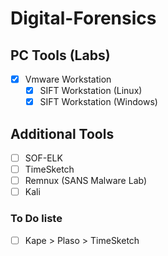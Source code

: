 # Digital-Forensics

## PC Tools (Labs)
- [x] Vmware Workstation
  - [x] SIFT Workstation (Linux)
  - [x] SIFT Workstation (Windows)

## Additional Tools
- [ ] SOF-ELK
- [ ] TimeSketch
- [ ] Remnux (SANS Malware Lab)
- [ ] Kali

### To Do liste
- [ ] Kape > Plaso > TimeSketch